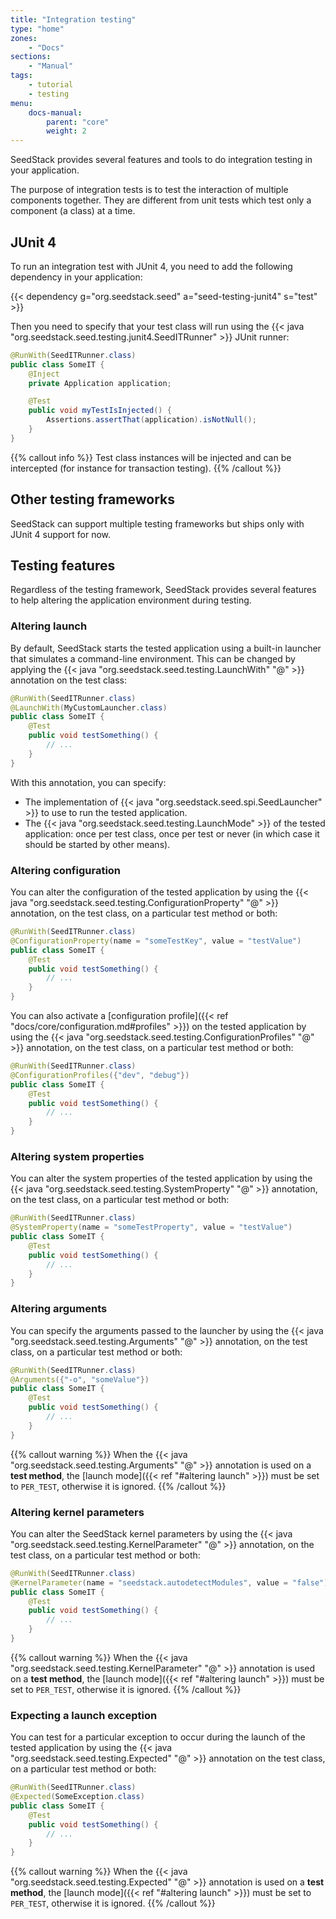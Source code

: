 ```yaml
---
title: "Integration testing"
type: "home"
zones:
    - "Docs"
sections:
    - "Manual"    
tags:
    - tutorial
    - testing
menu:
    docs-manual:
        parent: "core"
        weight: 2
---
```


SeedStack provides several features and tools to do integration testing in your application.<!--more--> 

The purpose of integration tests is to test the interaction of multiple components together. They are different from unit
tests which test only a component (a class) at a time. 

## JUnit 4

To run an integration test with JUnit 4, you need to add the following dependency in your application:

{{< dependency g="org.seedstack.seed" a="seed-testing-junit4" s="test" >}}

Then you need to specify that your test class will run using the {{< java "org.seedstack.seed.testing.junit4.SeedITRunner" >}} 
JUnit runner: 

```java
@RunWith(SeedITRunner.class)
public class SomeIT {
    @Inject
    private Application application;

    @Test
    public void myTestIsInjected() {
        Assertions.assertThat(application).isNotNull();
    }		
}
```

{{% callout info %}}
Test class instances will be injected and can be intercepted (for instance for transaction testing).
{{% /callout %}}

## Other testing frameworks

SeedStack can support multiple testing frameworks but ships only with JUnit 4 support for now.

## Testing features

Regardless of the testing framework, SeedStack provides several features to help altering the application environment
during testing.

### Altering launch

By default, SeedStack starts the tested application using a built-in launcher that simulates a command-line environment.
This can be changed by applying the {{< java "org.seedstack.seed.testing.LaunchWith" "@" >}} annotation on the test class:

```java
@RunWith(SeedITRunner.class)
@LaunchWith(MyCustomLauncher.class)
public class SomeIT {
    @Test
    public void testSomething() {
        // ...
    }		
}
```

With this annotation, you can specify:

* The implementation of {{< java "org.seedstack.seed.spi.SeedLauncher" >}} to use to run the tested application.
* The {{< java "org.seedstack.seed.testing.LaunchMode" >}} of the tested application: once per test class, once per test
or never (in which case it should be started by other means).

### Altering configuration

You can alter the configuration of the tested application by using the {{< java "org.seedstack.seed.testing.ConfigurationProperty" "@" >}}
annotation, on the test class, on a particular test method or both:

```java
@RunWith(SeedITRunner.class)
@ConfigurationProperty(name = "someTestKey", value = "testValue")
public class SomeIT {
    @Test
    public void testSomething() {
        // ...
    }		
}
```

You can also activate a [configuration profile]({{< ref "docs/core/configuration.md#profiles" >}}) on the tested application 
by using the {{< java "org.seedstack.seed.testing.ConfigurationProfiles" "@" >}} annotation, on the test class, on a particular 
test method or both:

```java
@RunWith(SeedITRunner.class)
@ConfigurationProfiles({"dev", "debug"})
public class SomeIT {
    @Test
    public void testSomething() {
        // ...
    }		
}
```

### Altering system properties

You can alter the system properties of the tested application by using the {{< java "org.seedstack.seed.testing.SystemProperty" "@" >}}
annotation, on the test class, on a particular test method or both:

```java
@RunWith(SeedITRunner.class)
@SystemProperty(name = "someTestProperty", value = "testValue")
public class SomeIT {
    @Test
    public void testSomething() {
        // ...
    }		
}
```

### Altering arguments

You can specify the arguments passed to the launcher by using the {{< java "org.seedstack.seed.testing.Arguments" "@" >}}
annotation, on the test class, on a particular test method or both:

```java
@RunWith(SeedITRunner.class)
@Arguments({"-o", "someValue"})
public class SomeIT {
    @Test
    public void testSomething() {
        // ...
    }		
}
``` 

{{% callout warning %}}
When the {{< java "org.seedstack.seed.testing.Arguments" "@" >}} annotation is used on a **test method**, the 
[launch mode]({{< ref "#altering launch" >}}) must be set to `PER_TEST`, otherwise it is ignored.
{{% /callout %}}

### Altering kernel parameters
	
You can alter the SeedStack kernel parameters by using the {{< java "org.seedstack.seed.testing.KernelParameter" "@" >}}
annotation, on the test class, on a particular test method or both:

```java
@RunWith(SeedITRunner.class)
@KernelParameter(name = "seedstack.autodetectModules", value = "false")
public class SomeIT {
    @Test
    public void testSomething() {
        // ...
    }		
}
``` 

{{% callout warning %}}
When the {{< java "org.seedstack.seed.testing.KernelParameter" "@" >}} annotation is used on a **test method**, the 
[launch mode]({{< ref "#altering launch" >}}) must be set to `PER_TEST`, otherwise it is ignored.
{{% /callout %}}

### Expecting a launch exception

You can test for a particular exception to occur during the launch of the tested application by using the 
{{< java "org.seedstack.seed.testing.Expected" "@" >}} annotation on the test class, on a particular test method or both:

```java
@RunWith(SeedITRunner.class)
@Expected(SomeException.class)
public class SomeIT {
    @Test
    public void testSomething() {
        // ...
    }		
}
```     
	
{{% callout warning %}}
When the {{< java "org.seedstack.seed.testing.Expected" "@" >}} annotation is used on a **test method**, the 
[launch mode]({{< ref "#altering launch" >}}) must be set to `PER_TEST`, otherwise it is ignored.
{{% /callout %}}	
